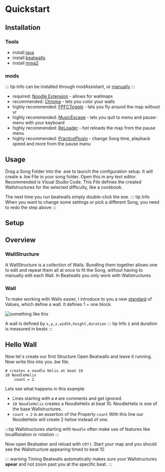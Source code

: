 # Quickstart

## Installation

### Tools

- install [java](https://java.com/en/download/)
- install [beatwalls](https://github.com/spookyGh0st/beatwalls)
- install [mma2](https://bsmg.wiki/mapping/mediocre-map-assistant.html#editor-setup)

### mods
::: tip Info
can be installed through modAssistant, 
or [manually](https://bsmg.wiki/pc-modding.html#install-mods)
:::

- required: [Noodle Extension](https://github.com/Aeroluna/NoodleExtensions) - allows for wallmaps
- recommended: [Chroma](https://github.com/Aeroluna/chroma) - lets you color your walls
- highly recommended: [FPFCToggle](https://github.com/DeadlyKitten/FPFCToggle) - lets you fly around the map without vr
- highly recommended: [MusicEscape](https://github.com/DeadlyKitten/MusicEscape) - lets you quit to menu and pause-menu with your keyboard
- highly recommended: [ReLoader](https://github.com/Kylemc1413/ReLoader) - hot reloads the map from the pause menu
- highly recommended: [PracticePlugin](https://github.com/Kylemc1413/PracticePlugin) - change Song time, playback speed and more from the pause manu

## Usage

Drag a Song Folder into the .exe to launch the configuration setup. 
It will create a .bw File in your song folder. Open this in any text editor. Recommended is Visual Studio Code.
This File defines the created Wallstructures for the selected difficulty, like a cookbook.

The next time you run beatwalls simply double-click the exe.
::: tip Info
When you want to change some settings or pick a different Song, you need to redo the step above
:::

## Setup

[//]: # (TODO explain how to create a map with ne)

## Overview

### WallStructure 

A WallStructure is a collection of Walls. 
Bundling them together allows one to  edit and repeat them all at once to fit the Song, 
without having to manually edit each Wall. 
In Beatwalls you only work with Wallstructures

### Wall

To make working with Walls easier, I introduce to you a new [standard](https://xkcd.com/927) of Values, which define a wall. It defines 1 = one block.

![something like this](https://i.imgur.com/Uz7aIDg.png=100x100 )

A wall is defined by `x,y,z,width,height,duration`
::: tip Info
z and duration is measured in beats
:::

[//]: # (TODO add picture)

## Hello Wall

Now let`s create our first Structure
Open Beatwalls and leave it running.
Now write this into you .bw file.

```
# creates a noodle Helix at beat 10
10 NoodleHelix
    count = 2
```

Lets see what happens in this example
 * Lines starting with a `#` are comments and get ignored.
 * `10 NoodleHelix` creates a NoodleHelix at beat 10. 
 NoodleHelix is one of the base Wallstructures.
 * `count = 2` is an assertion of the Property `count`
 With this line our NoodleHelix will create 2 helixe instead of one.
 
[//]: # (TODO explain this better)
 
:::tip
Wallstructures starting with `Noodle` often make use of features like localRotation or rotation
:::

Now open Beatsaber and reload with ctrl r.
Start your map and you should see the Wallstructure appearing timed to beat 10
 
::: warning Timing
Beatwalls automatically makes sure your Wallstructures __apear__ and not zoom past you at the specific beat.
::: 

[//]: # (TODO add video)


    